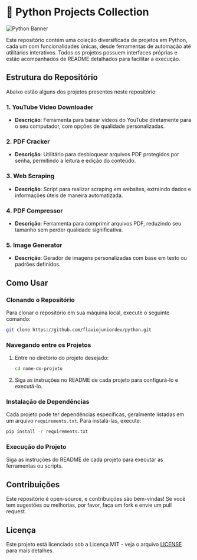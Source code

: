 
# 🐍 Python Projects Collection

![Python Banner](https://github.com/flaviojuniordev/flaviojuniordev/blob/main/imgs/python.webp)

Este repositório contém uma coleção diversificada de projetos em Python, cada um com funcionalidades únicas, desde ferramentas de automação até utilitários interativos. Todos os projetos possuem interfaces próprias e estão acompanhados de README detalhados para facilitar a execução.

## Estrutura do Repositório

Abaixo estão alguns dos projetos presentes neste repositório:

### 1. **YouTube Video Downloader**
   - **Descrição**: Ferramenta para baixar vídeos do YouTube diretamente para o seu computador, com opções de qualidade personalizadas.

### 2. **PDF Cracker**
   - **Descrição**: Utilitário para desbloquear arquivos PDF protegidos por senha, permitindo a leitura e edição do conteúdo.

### 3. **Web Scraping**
   - **Descrição**: Script para realizar scraping em websites, extraindo dados e informações úteis de maneira automatizada.

### 4. **PDF Compressor**
   - **Descrição**: Ferramenta para comprimir arquivos PDF, reduzindo seu tamanho sem perder qualidade significativa.

### 5. **Image Generator**
   - **Descrição**: Gerador de imagens personalizadas com base em texto ou padrões definidos.

## Como Usar

### Clonando o Repositório
Para clonar o repositório em sua máquina local, execute o seguinte comando:

```bash
git clone https://github.com/flaviojuniordev/python.git
```

### Navegando entre os Projetos
1. Entre no diretório do projeto desejado:
   ```bash
   cd nome-do-projeto
   ```

2. Siga as instruções no README de cada projeto para configurá-lo e executá-lo.

### Instalação de Dependências
Cada projeto pode ter dependências específicas, geralmente listadas em um arquivo `requirements.txt`. Para instalá-las, execute:

```bash
pip install -r requirements.txt
```

### Execução do Projeto
Siga as instruções do README de cada projeto para executar as ferramentas ou scripts.

## Contribuições

Este repositório é open-source, e contribuições são bem-vindas! Se você tem sugestões ou melhorias, por favor, faça um fork e envie um pull request.

## Licença

Este projeto está licenciado sob a Licença MIT - veja o arquivo [LICENSE](LICENSE) para mais detalhes.
